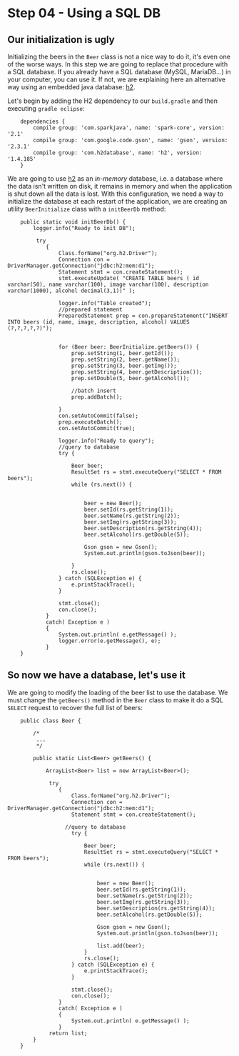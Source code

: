 # Step 04 - Using a SQL DB #

## Our initialization is ugly ##

Initializing the beers in the `Beer` class is not a nice way to do it, it's even one of the worse ways. In this step we are going to replace that procedure with a SQL database. If you already have a SQL database (MySQL, MariaDB...) in your computer, you can use it. If not, we are explaining here an alternative way using an embedded java database: [h2](http://www.h2database.com/).

Let's begin by adding the H2 dependency to our `build.gradle` and then executing `gradle eclipse`:


		dependencies {
		 	compile group: 'com.sparkjava', name: 'spark-core', version: '2.1'
		 	compile group: 'com.google.code.gson', name: 'gson', version: '2.3.1'
		 	compile group: 'com.h2database', name: 'h2', version: '1.4.185'
		}
		
We are going to use [h2](http://www.h2database.com/) as an *in-memory* database, i.e. a database where the data isn't written on disk, it remains in memory and when the application is shut down all the data is lost. With this configuration, we need a way to initialize the database at each restart of the application, we are creating an utility `BeerInitialize` class with a `initBeerDb` method:

		public static void initBeerDb() {
			logger.info("Ready to init DB");
			
			 try
		        {
		            Class.forName("org.h2.Driver");
		            Connection con = DriverManager.getConnection("jdbc:h2:mem:d1");
		            Statement stmt = con.createStatement();
		            stmt.executeUpdate( "CREATE TABLE beers ( id varchar(50), name varchar(100), image varchar(100), description varchar(1000), alcohol decimal(3,1))" );	 
		
		            logger.info("Table created");
		            //prepared statement
					PreparedStatement prep = con.prepareStatement("INSERT INTO beers (id, name, image, description, alcohol) VALUES (?,?,?,?,?)");
		 
					
		            for (Beer beer: BeerInitialize.getBeers()) {
		            	prep.setString(1, beer.getId());
		            	prep.setString(2, beer.getName());
		            	prep.setString(3, beer.getImg());
		            	prep.setString(4, beer.getDescription());
						prep.setDouble(5, beer.getAlcohol());
		 
						//batch insert
						prep.addBatch();
		            	
		            }
					con.setAutoCommit(false);
					prep.executeBatch();
					con.setAutoCommit(true);
		            
				    logger.info("Ready to query");
					//query to database
					try {
	
						Beer beer;
						ResultSet rs = stmt.executeQuery("SELECT * FROM beers");
						while (rs.next()) {
		 
	
							beer = new Beer();
							beer.setId(rs.getString(1));
							beer.setName(rs.getString(2));
							beer.setImg(rs.getString(3));
							beer.setDescription(rs.getString(4));
							beer.setAlcohol(rs.getDouble(5));
	
				        	Gson gson = new Gson();
				        	System.out.println(gson.toJson(beer));  
				        					
						}
						rs.close();
					} catch (SQLException e) {
						e.printStackTrace();
					}
					
		            stmt.close();
		            con.close();
		        }
		        catch( Exception e )
		        {
		            System.out.println( e.getMessage() );
		            logger.error(e.getMessage(), e);
		        }
		}	 	
		
		
## So now we have a database, let's use it  ##		
		
We are going to modify the loading of the beer list to use the database. We must change the `getBeers()` method in the `Beer` class to
make it do a SQL `SELECT` request to recover the full list of beers:



		public class Beer {
		
			/*
			 ...
			 */
		
			public static List<Beer> getBeers() {
		
				ArrayList<Beer> list = new ArrayList<Beer>();
				
				 try
			        {
			            Class.forName("org.h2.Driver");
			            Connection con = DriverManager.getConnection("jdbc:h2:mem:d1");
			            Statement stmt = con.createStatement();
			            
			          //query to database
						try {
		
							Beer beer;
							ResultSet rs = stmt.executeQuery("SELECT * FROM beers");
							while (rs.next()) {
			 
		
								beer = new Beer();
								beer.setId(rs.getString(1));
								beer.setName(rs.getString(2));
								beer.setImg(rs.getString(3));
								beer.setDescription(rs.getString(4));
								beer.setAlcohol(rs.getDouble(5));
		
					        	Gson gson = new Gson();
					        	System.out.println(gson.toJson(beer));  
					        	
								list.add(beer);					
							}
							rs.close();
						} catch (SQLException e) {
							e.printStackTrace();
						}
		
			            stmt.close();
			            con.close();
			        }
			        catch( Exception e )
			        {
			            System.out.println( e.getMessage() );
			        }  
				 return list;
			}
		}		
